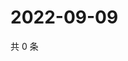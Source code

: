 # 2022-09-09

共 0 条

<!-- BEGIN WEIBO -->
<!-- 最后更新时间 Fri Sep 09 2022 14:33:58 GMT+0800 (China Standard Time) -->

<!-- END WEIBO -->
